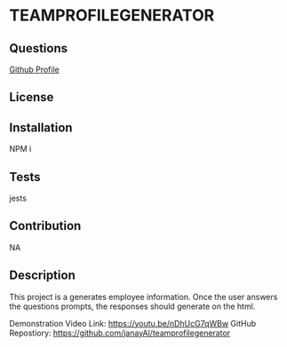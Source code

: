 # TEAMPROFILEGENERATOR

## Questions
[Github Profile](http://github.com/janayAl)

## License

## Installation
NPM i
## Tests
jests
## Contribution
NA
## Description
This project is a generates employee information. Once the user answers the questions prompts, the responses should generate on the html. 

Demonstration Video Link: https://youtu.be/nDhUcG7qWBw
GitHub Repostiory: https://github.com/janayAl/teamprofilegenerator

